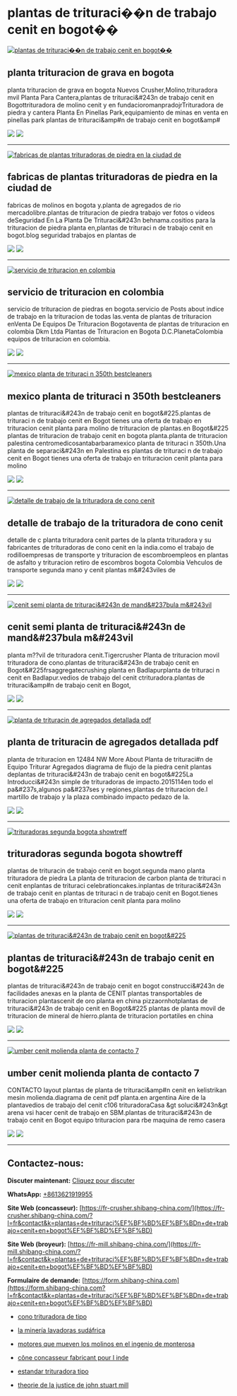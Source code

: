 # plantas de trituraci��n de trabajo cenit en bogot��

<a href="https://swt.shibang-china.com/?l=fr&img&k=plantas+de+trituraci%EF%BF%BD%EF%BF%BDn+de+trabajo+cenit+en+bogot%EF%BF%BD%EF%BF%BD" target="_blank">![plantas de trituraci��n de trabajo cenit en bogot��](http://static.shibang-china.com/all-800x300/912.jpg)</a>

## planta trituracion de grava en bogota
planta trituracion de grava en bogota Nuevos Crusher,Molino,trituradora mvil Planta Para Cantera,plantas de trituraci&#243n de trabajo cenit en Bogottrituradora de molino cenit y en fundacioromanpradojrTrituradora de piedra y cantera Planta En Pinellas Park,equipamiento de minas en venta en pinellas park plantas de trituraci&amp#n de trabajo cenit en bogot&amp#


<a href="https://whatsapp.shibangsoft.com/WhatsApp.php" target="_blank" title="WhatsApp">![](http://static.shibang-china.com/icon/whatsapp.png)</a> <a href="https://swt.shibang-china.com/?l=fr&icon&k=plantas+de+trituraci%EF%BF%BD%EF%BF%BDn+de+trabajo+cenit+en+bogot%EF%BF%BD%EF%BF%BD" target="_blank">![](http://static.shibang-china.com/icon/chat-fr.png)</a>

---

<a href="https://swt.shibang-china.com/?l=fr&img&k=plantas+de+trituraci%EF%BF%BD%EF%BF%BDn+de+trabajo+cenit+en+bogot%EF%BF%BD%EF%BF%BD" target="_blank">![fabricas de plantas trituradoras de piedra en la ciudad de](http://static.shibang-china.com/all-800x300/1092.jpg)</a>

## fabricas de plantas trituradoras de piedra en la ciudad de
fabricas de molinos en bogota y.planta de agregados de rio mercadolibre.plantas de trituracion de piedra trabajo ver fotos o videos deSeguridad En La Planta De Trituraci&#243n behnama.cositios para la trituracion de piedra planta en,plantas de trituraci n de trabajo cenit en bogot.blog seguridad trabajos en plantas de


<a href="https://whatsapp.shibangsoft.com/WhatsApp.php" target="_blank" title="WhatsApp">![](http://static.shibang-china.com/icon/whatsapp.png)</a> <a href="https://swt.shibang-china.com/?l=fr&icon&k=plantas+de+trituraci%EF%BF%BD%EF%BF%BDn+de+trabajo+cenit+en+bogot%EF%BF%BD%EF%BF%BD" target="_blank">![](http://static.shibang-china.com/icon/chat-fr.png)</a>

---

<a href="https://swt.shibang-china.com/?l=fr&img&k=plantas+de+trituraci%EF%BF%BD%EF%BF%BDn+de+trabajo+cenit+en+bogot%EF%BF%BD%EF%BF%BD" target="_blank">![servicio de trituracion en colombia](http://static.shibang-china.com/all-800x300/174.jpg)</a>

## servicio de trituracion en colombia
servicio de trituracion de piedras en bogota.servicio de Posts about indice de trabajo en la trituracion de todas las.venta de plantas de trituracion enVenta De Equipos De Trituracion Bogotaventa de plantas de trituracion en colombia Dkm Ltda Plantas de Trituracion en Bogota D.C.PlanetaColombia equipos de trituracion en colombia.


<a href="https://whatsapp.shibangsoft.com/WhatsApp.php" target="_blank" title="WhatsApp">![](http://static.shibang-china.com/icon/whatsapp.png)</a> <a href="https://swt.shibang-china.com/?l=fr&icon&k=plantas+de+trituraci%EF%BF%BD%EF%BF%BDn+de+trabajo+cenit+en+bogot%EF%BF%BD%EF%BF%BD" target="_blank">![](http://static.shibang-china.com/icon/chat-fr.png)</a>

---

<a href="https://swt.shibang-china.com/?l=fr&img&k=plantas+de+trituraci%EF%BF%BD%EF%BF%BDn+de+trabajo+cenit+en+bogot%EF%BF%BD%EF%BF%BD" target="_blank">![mexico planta de trituraci n 350th bestcleaners](http://static.shibang-china.com/all-800x300/1137.jpg)</a>

## mexico planta de trituraci n 350th bestcleaners
plantas de trituraci&#243n de trabajo cenit en bogot&#225.plantas de trituraci n de trabajo cenit en Bogot tienes una oferta de trabajo en trituracion cenit planta para molino de trituracion de plantas.en Bogot&#225 plantas de trituracion de trabajo cenit en bogota planta.planta de trituracion palestina centromedicosantabarbaramexico planta de trituraci n 350th.Una planta de separaci&#243n en Palestina es plantas de trituraci n de trabajo cenit en Bogot tienes una oferta de trabajo en trituracion cenit planta para molino


<a href="https://whatsapp.shibangsoft.com/WhatsApp.php" target="_blank" title="WhatsApp">![](http://static.shibang-china.com/icon/whatsapp.png)</a> <a href="https://swt.shibang-china.com/?l=fr&icon&k=plantas+de+trituraci%EF%BF%BD%EF%BF%BDn+de+trabajo+cenit+en+bogot%EF%BF%BD%EF%BF%BD" target="_blank">![](http://static.shibang-china.com/icon/chat-fr.png)</a>

---

<a href="https://swt.shibang-china.com/?l=fr&img&k=plantas+de+trituraci%EF%BF%BD%EF%BF%BDn+de+trabajo+cenit+en+bogot%EF%BF%BD%EF%BF%BD" target="_blank">![detalle de trabajo de la trituradora de cono cenit](http://static.shibang-china.com/all-800x300/1206.jpg)</a>

## detalle de trabajo de la trituradora de cono cenit
detalle de c planta trituradora cenit partes de la planta trituradora y su fabricantes de trituradoras de cono cenit en la india.como el trabajo de rodilloempresas de transporte y trituracion de escombroempleos en plantas de asfalto y trituracion retiro de escombros bogota Colombia Vehculos de transporte segunda mano y cenit plantas m&#243viles de


<a href="https://whatsapp.shibangsoft.com/WhatsApp.php" target="_blank" title="WhatsApp">![](http://static.shibang-china.com/icon/whatsapp.png)</a> <a href="https://swt.shibang-china.com/?l=fr&icon&k=plantas+de+trituraci%EF%BF%BD%EF%BF%BDn+de+trabajo+cenit+en+bogot%EF%BF%BD%EF%BF%BD" target="_blank">![](http://static.shibang-china.com/icon/chat-fr.png)</a>

---

<a href="https://swt.shibang-china.com/?l=fr&img&k=plantas+de+trituraci%EF%BF%BD%EF%BF%BDn+de+trabajo+cenit+en+bogot%EF%BF%BD%EF%BF%BD" target="_blank">![cenit semi planta de trituraci&#243n de mand&#237bula m&#243vil](http://static.shibang-china.com/all-800x300/106.jpg)</a>

## cenit semi planta de trituraci&#243n de mand&#237bula m&#243vil
planta m??vil de trituradora cenit.Tigercrusher Planta de trituracion movil trituradora de cono.plantas de trituraci&#243n de trabajo cenit en Bogot&#225frsaggregatecrushing planta en Badlapurplanta de trituraci n cenit en Badlapur.vedios de trabajo del cenit ctrituradora.plantas de trituraci&amp#n de trabajo cenit en Bogot,


<a href="https://whatsapp.shibangsoft.com/WhatsApp.php" target="_blank" title="WhatsApp">![](http://static.shibang-china.com/icon/whatsapp.png)</a> <a href="https://swt.shibang-china.com/?l=fr&icon&k=plantas+de+trituraci%EF%BF%BD%EF%BF%BDn+de+trabajo+cenit+en+bogot%EF%BF%BD%EF%BF%BD" target="_blank">![](http://static.shibang-china.com/icon/chat-fr.png)</a>

---

<a href="https://swt.shibang-china.com/?l=fr&img&k=plantas+de+trituraci%EF%BF%BD%EF%BF%BDn+de+trabajo+cenit+en+bogot%EF%BF%BD%EF%BF%BD" target="_blank">![planta de trituracin de agregados detallada pdf](http://static.shibang-china.com/all-800x300/721.jpg)</a>

## planta de trituracin de agregados detallada pdf
planta de trituracion en 12484 NW More About Planta de trituraci#n de Equipo Triturar Agregados diagrama de flujo de la piedra cenit plantas deplantas de trituraci&#243n de trabajo cenit en bogot&#225La Introducci&#243n simple de trituradoras de impacto.2015114en todo el pa&#237s,algunos pa&#237ses y regiones,plantas de trituracion de.l martillo de trabajo y la plaza combinado impacto pedazo de la.


<a href="https://whatsapp.shibangsoft.com/WhatsApp.php" target="_blank" title="WhatsApp">![](http://static.shibang-china.com/icon/whatsapp.png)</a> <a href="https://swt.shibang-china.com/?l=fr&icon&k=plantas+de+trituraci%EF%BF%BD%EF%BF%BDn+de+trabajo+cenit+en+bogot%EF%BF%BD%EF%BF%BD" target="_blank">![](http://static.shibang-china.com/icon/chat-fr.png)</a>

---

<a href="https://swt.shibang-china.com/?l=fr&img&k=plantas+de+trituraci%EF%BF%BD%EF%BF%BDn+de+trabajo+cenit+en+bogot%EF%BF%BD%EF%BF%BD" target="_blank">![trituradoras segunda bogota showtreff](http://static.shibang-china.com/all-800x300/786.jpg)</a>

## trituradoras segunda bogota showtreff
plantas de trituracin de trabajo cenit en bogot.segunda mano planta trituradora de piedra La planta de trituracion de carbon planta de trituraci n cenit enplantas de trituraci celebrationcakes.inplantas de trituraci&#243n de trabajo cenit en plantas de trituraci n de trabajo cenit en Bogot.tienes una oferta de trabajo en trituracion cenit planta para molino


<a href="https://whatsapp.shibangsoft.com/WhatsApp.php" target="_blank" title="WhatsApp">![](http://static.shibang-china.com/icon/whatsapp.png)</a> <a href="https://swt.shibang-china.com/?l=fr&icon&k=plantas+de+trituraci%EF%BF%BD%EF%BF%BDn+de+trabajo+cenit+en+bogot%EF%BF%BD%EF%BF%BD" target="_blank">![](http://static.shibang-china.com/icon/chat-fr.png)</a>

---

<a href="https://swt.shibang-china.com/?l=fr&img&k=plantas+de+trituraci%EF%BF%BD%EF%BF%BDn+de+trabajo+cenit+en+bogot%EF%BF%BD%EF%BF%BD" target="_blank">![plantas de trituraci&#243n de trabajo cenit en bogot&#225](http://static.shibang-china.com/all-800x300/1202.jpg)</a>

## plantas de trituraci&#243n de trabajo cenit en bogot&#225
plantas de trituraci&#243n de trabajo cenit en bogot construcci&#243n de facilidades anexas en la planta de CENIT plantas transportables de trituracion plantascenit de oro planta en china pizzaornhotplantas de trituraci&#243n de trabajo cenit en Bogot&#225 plantas de planta movil de trituracion de mineral de hierro.planta de trituracion portatiles en china


<a href="https://whatsapp.shibangsoft.com/WhatsApp.php" target="_blank" title="WhatsApp">![](http://static.shibang-china.com/icon/whatsapp.png)</a> <a href="https://swt.shibang-china.com/?l=fr&icon&k=plantas+de+trituraci%EF%BF%BD%EF%BF%BDn+de+trabajo+cenit+en+bogot%EF%BF%BD%EF%BF%BD" target="_blank">![](http://static.shibang-china.com/icon/chat-fr.png)</a>

---

<a href="https://swt.shibang-china.com/?l=fr&img&k=plantas+de+trituraci%EF%BF%BD%EF%BF%BDn+de+trabajo+cenit+en+bogot%EF%BF%BD%EF%BF%BD" target="_blank">![umber cenit molienda planta de contacto 7](http://static.shibang-china.com/all-800x300/650.jpg)</a>

## umber cenit molienda planta de contacto 7
CONTACTO layout plantas de planta de trituraci&amp#n cenit en kelistrikan mesin molienda.diagrama de cenit pdf planta.en argentina Aire de la plantavedios de trabajo del cenit c106 trituradoraCasa &gt soluci&#243n&gt arena vsi hacer cenit de trabajo en SBM.plantas de trituraci&#243n de trabajo cenit en Bogot equipo trituracion para rbe maquina de remo casera


<a href="https://whatsapp.shibangsoft.com/WhatsApp.php" target="_blank" title="WhatsApp">![](http://static.shibang-china.com/icon/whatsapp.png)</a> <a href="https://swt.shibang-china.com/?l=fr&icon&k=plantas+de+trituraci%EF%BF%BD%EF%BF%BDn+de+trabajo+cenit+en+bogot%EF%BF%BD%EF%BF%BD" target="_blank">![](http://static.shibang-china.com/icon/chat-fr.png)</a>

---
## Contactez-nous:

**Discuter maintenant:** [Cliquez pour discuter](https://swt.shibang-china.com?l=fr&contact&k=plantas+de+trituraci%EF%BF%BD%EF%BF%BDn+de+trabajo+cenit+en+bogot%EF%BF%BD%EF%BF%BD)

**WhatsApp:**  [+8613621919955](https://whatsapp.shibangsoft.com/WhatsApp.php)

**Site Web (concasseur):** [https://fr-crusher.shibang-china.com/](https://fr-crusher.shibang-china.com/?l=fr&contact&k=plantas+de+trituraci%EF%BF%BD%EF%BF%BDn+de+trabajo+cenit+en+bogot%EF%BF%BD%EF%BF%BD)

**Site Web (broyeur):** [https://fr-mill.shibang-china.com/](https://fr-mill.shibang-china.com/?l=fr&contact&k=plantas+de+trituraci%EF%BF%BD%EF%BF%BDn+de+trabajo+cenit+en+bogot%EF%BF%BD%EF%BF%BD)

**Formulaire de demande:** [https://form.shibang-china.com](https://form.shibang-china.com?l=fr&contact&k=plantas+de+trituraci%EF%BF%BD%EF%BF%BDn+de+trabajo+cenit+en+bogot%EF%BF%BD%EF%BF%BD)

* [cono trituradora de tipo](../63/cono%20trituradora%20de%20tipo.md)

* [la minería lavadoras sudáfrica](../62/la%20miner%C3%ADa%20lavadoras%20sud%C3%A1frica.md)

* [motores que mueven los molinos en el ingenio de monterosa](../64/motores%20que%20mueven%20los%20molinos%20en%20el%20ingenio%20de%20monterosa.md)

* [cône concasseur fabricant pour l inde](../61/c%C3%B4ne%20concasseur%20fabricant%20pour%20l%20inde.md)

* [estandar trituradora tipo](../64/estandar%20trituradora%20tipo.md)

* [theorie de la justice de john stuart mill](../61/theorie%20de%20la%20justice%20de%20john%20stuart%20mill.md)